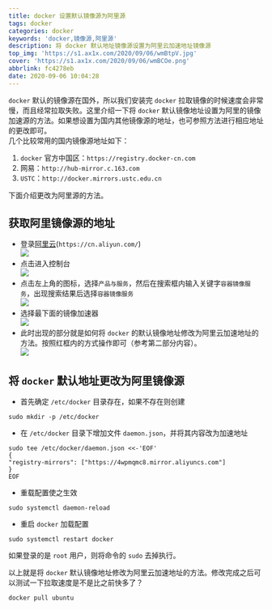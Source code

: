 ```yaml
---
title: docker 设置默认镜像源为阿里源
tags: docker
categories: docker
keywords: 'docker,镜像源,阿里源'
description: 将 docker 默认地址镜像源设置为阿里云加速地址镜像源
top_img: 'https://s1.ax1x.com/2020/09/06/wmBtpV.jpg'
cover: 'https://s1.ax1x.com/2020/09/06/wmBCOe.png'
abbrlink: fc4278eb
date: 2020-09-06 10:04:28
---
```


`docker` 默认的镜像源在国外，所以我们安装完 `docker` 拉取镜像的时候速度会非常慢，而且经常拉取失败。这里介绍一下将 `docker` 默认镜像地址设置为阿里的镜像加速源的方法。如果想设置为国内其他镜像源的地址，也可参照方法进行相应地址的更改即可。  
几个比较常用的国内镜像源地址如下：
1. `docker` 官方中国区：`https://registry.docker-cn.com`
2. 网易：`http://hub-mirror.c.163.com`
3. `USTC`：`http://docker.mirrors.ustc.edu.cn`

下面介绍更改为阿里源的方法。  
## 获取阿里镜像源的地址  
* 登录[阿里云](https://cn.aliyun.com/)(`https://cn.aliyun.com/`)  
  ![](https://s1.ax1x.com/2020/09/01/dxLLFI.jpg)  
* 点击进入控制台  
  ![](https://s1.ax1x.com/2020/09/01/dxLoOe.jpg)  
* 点击左上角的图标，选择`产品与服务`，然后在搜索框内输入关键字`容器镜像服务`，出现搜索结果后选择`容器镜像服务`  
  ![](https://s1.ax1x.com/2020/09/01/dxLbTA.jpg)  
* 选择最下面的镜像加速器  
  ![](https://s1.ax1x.com/2020/09/01/dxLHwd.jpg)  
* 此时出现的部分就是如何将 `docker` 的默认镜像地址修改为阿里云加速地址的方法。按照红框内的方式操作即可（参考第二部分内容）。  
  ![](https://s1.ax1x.com/2020/09/01/dxL7eH.jpg)  



## 将 `docker` 默认地址更改为阿里镜像源  

* 首先确定 `/etc/docker` 目录存在，如果不存在则创建  
```shell
sudo mkdir -p /etc/docker   
```
* 在 `/etc/docker` 目录下增加文件 `daemon.json`，并将其内容改为加速地址  
```shell
sudo tee /etc/docker/daemon.json <<-'EOF'
{
"registry-mirrors": ["https://4wpmqmc8.mirror.aliyuncs.com"]
}
EOF
```
* 重载配置使之生效  
```shell
sudo systemctl daemon-reload
```
* 重启 `docker` 加载配置  
```shell
sudo systemctl restart docker
```

如果登录的是 `root` 用户，则将命令的 `sudo` 去掉执行。

以上就是将 `docker` 默认镜像地址修改为阿里云加速地址的方法。修改完成之后可以测试一下拉取速度是不是比之前快多了？
``` shell
docker pull ubuntu
```

